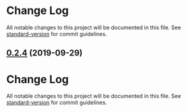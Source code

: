 # Change Log

All notable changes to this project will be documented in this file. See [standard-version](https://github.com/conventional-changelog/standard-version) for commit guidelines.

<a name="0.2.4"></a>
## [0.2.4](https://github.com/semi-technologies/weaviate-playground/compare/v0.2.2...v0.2.4) (2019-09-29)



# Change Log

All notable changes to this project will be documented in this file. See [standard-version](https://github.com/conventional-changelog/standard-version) for commit guidelines.
